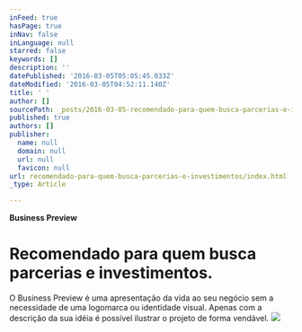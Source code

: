 ```yaml
---
inFeed: true
hasPage: true
inNav: false
inLanguage: null
starred: false
keywords: []
description: ''
datePublished: '2016-03-05T05:05:45.033Z'
dateModified: '2016-03-05T04:52:11.140Z'
title: ' '
author: []
sourcePath: _posts/2016-03-05-recomendado-para-quem-busca-parcerias-e-investimentos.md
published: true
authors: []
publisher:
  name: null
  domain: null
  url: null
  favicon: null
url: recomendado-para-quem-busca-parcerias-e-investimentos/index.html
_type: Article

---
```

**Business Preview**

# 

# Recomendado para quem busca parcerias e investimentos.

O Business Preview é uma apresentação da vida ao seu negócio sem a  necessidade de uma logomarca ou identidade visual. Apenas com a descrição da sua idéia é possível ilustrar o projeto de forma vendável.
![](https://s3-us-west-2.amazonaws.com/the-grid-img/p/07a92f5e03856123447e6250c6bcff1def03d8f6.png)